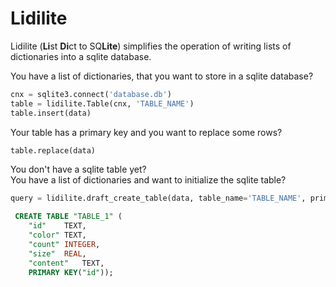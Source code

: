 # Lidilite  

Lidilite (**Li**st **Di**ct to SQ**Lite**) simplifies the operation of 
writing lists of dictionaries into a sqlite database.  

You have a list of dictionaries, that you want to store in a sqlite database?
```python
cnx = sqlite3.connect('database.db')
table = lidilite.Table(cnx, 'TABLE_NAME')
table.insert(data)
```
Your table has a primary key and you want to replace some rows?
```python
table.replace(data)
```

You don't have a sqlite table yet?  
You have a list of dictionaries and want to initialize the sqlite table?
```python
query = lidilite.draft_create_table(data, table_name='TABLE_NAME', primary_keys='id')
```
```sql
 CREATE TABLE "TABLE_1" (
	"id"	TEXT,
	"color"	TEXT,
	"count"	INTEGER,
	"size"	REAL,
	"content"	TEXT,
	PRIMARY KEY("id"));
```